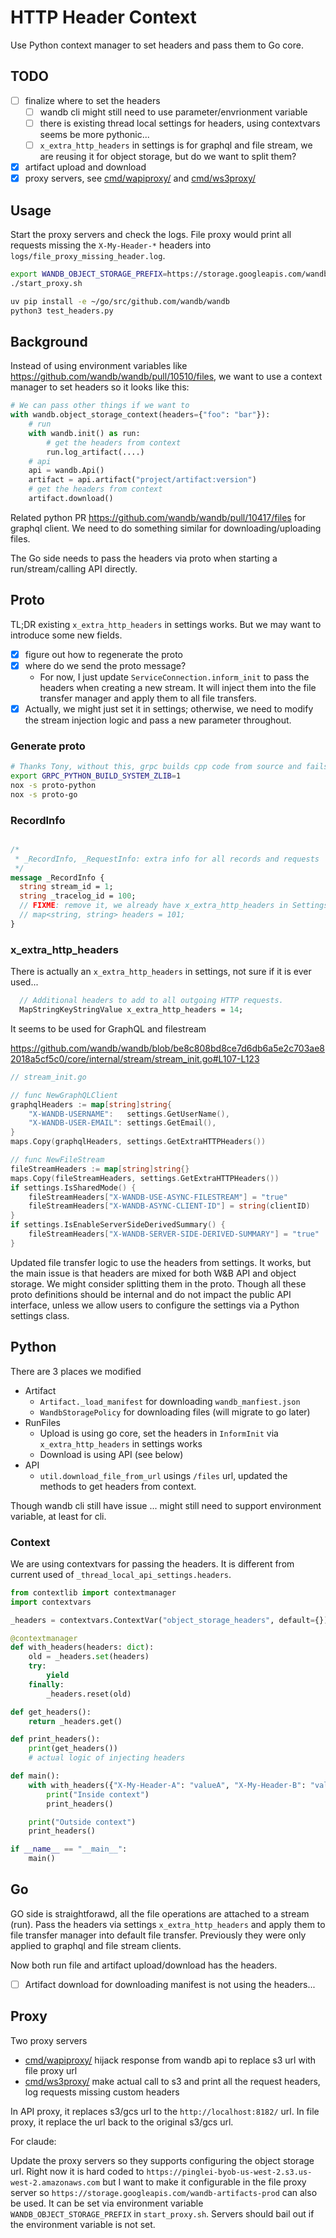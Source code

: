 # HTTP Header Context

Use Python context manager to set headers and pass them to Go core.

## TODO

- [ ] finalize where to set the headers
  - [ ] wandb cli might still need to use parameter/envrionment variable
  - [ ] there is existing thread local settings for headers, using contextvars seems be more pythonic...
  - [ ] `x_extra_http_headers` in settings is for graphql and file stream, we are reusing it for object storage, but do we want to split them?
- [x] artifact upload and download
- [x] proxy servers, see [cmd/wapiproxy/](cmd/wapiproxy/) and [cmd/ws3proxy/](cmd/ws3proxy/)

## Usage

Start the proxy servers and check the logs.
File proxy would print all requests missing the `X-My-Header-*` headers into `logs/file_proxy_missing_header.log`.

```bash
export WANDB_OBJECT_STORAGE_PREFIX=https://storage.googleapis.com/wandb-artifacts-prod
./start_proxy.sh

uv pip install -e ~/go/src/github.com/wandb/wandb
python3 test_headers.py
```

## Background

Instead of using environment variables like https://github.com/wandb/wandb/pull/10510/files,
we want to use a context manager to set headers so it looks like this:

```python
# We can pass other things if we want to
with wandb.object_storage_context(headers={"foo": "bar"}):
    # run
    with wandb.init() as run:
        # get the headers from context
        run.log_artifact(....)
    # api
    api = wandb.Api()
    artifact = api.artifact("project/artifact:version")
    # get the headers from context
    artifact.download()
```

Related python PR https://github.com/wandb/wandb/pull/10417/files for graphql client.
We need to do something similar for downloading/uploading files.

The Go side needs to pass the headers via proto when starting a run/stream/calling API directly.

## Proto

TL;DR existing `x_extra_http_headers` in settings works. But we may want to introduce some new fields.

- [x] figure out how to regenerate the proto
- [x] where do we send the proto message?
  - For now, I just update `ServiceConnection.inform_init` to pass the headers when creating a new stream. It will inject them into the file transfer manager and apply them to all file transfers.
- [x] Actually, we might just set it in settings; otherwise, we need to modify the stream injection logic and pass a new parameter throughout.

### Generate proto

```bash
# Thanks Tony, without this, grpc builds cpp code from source and fails...
export GRPC_PYTHON_BUILD_SYSTEM_ZLIB=1
nox -s proto-python
nox -s proto-go
```

### RecordInfo

```proto

/*
 * _RecordInfo, _RequestInfo: extra info for all records and requests
 */
message _RecordInfo {
  string stream_id = 1;
  string _tracelog_id = 100;
  // FIXME: remove it, we already have x_extra_http_headers in Settings
  // map<string, string> headers = 101;
}
```

### x_extra_http_headers

There is actually an `x_extra_http_headers` in settings, not sure if it is ever used...

```proto
  // Additional headers to add to all outgoing HTTP requests.
  MapStringKeyStringValue x_extra_http_headers = 14;
```

It seems to be used for GraphQL and filestream

https://github.com/wandb/wandb/blob/be8c808bd8ce7d6db6a5e2c703ae82018a5cf5c0/core/internal/stream/stream_init.go#L107-L123

```go
// stream_init.go

// func NewGraphQLClient
graphqlHeaders := map[string]string{
    "X-WANDB-USERNAME":   settings.GetUserName(),
    "X-WANDB-USER-EMAIL": settings.GetEmail(),
}
maps.Copy(graphqlHeaders, settings.GetExtraHTTPHeaders())

// func NewFileStream
fileStreamHeaders := map[string]string{}
maps.Copy(fileStreamHeaders, settings.GetExtraHTTPHeaders())
if settings.IsSharedMode() {
    fileStreamHeaders["X-WANDB-USE-ASYNC-FILESTREAM"] = "true"
    fileStreamHeaders["X-WANDB-ASYNC-CLIENT-ID"] = string(clientID)
}
if settings.IsEnableServerSideDerivedSummary() {
    fileStreamHeaders["X-WANDB-SERVER-SIDE-DERIVED-SUMMARY"] = "true"
}

```

Updated file transfer logic to use the headers from settings.
It works, but the main issue is that headers are mixed for both W&B API and object storage.
We might consider splitting them in the proto. Though all these proto definitions
should be internal and do not impact the public API interface,
unless we allow users to configure the settings via a Python settings class.

## Python

There are 3 places we modified

- Artifact
  - `Artifact._load_manifest` for downloading `wandb_manfiest.json`
  - `WandbStoragePolicy` for downloading files (will migrate to go later)
- RunFiles
  - Upload is using go core, set the headers in `InformInit` via `x_extra_http_headers` in settings works
  - Download is using API (see below)
- API
  - `util.download_file_from_url` usings `/files` url, updated the methods to get headers from context.

Though wandb cli still have issue ... might still need to support environment variable, at least for cli.

### Context

We are using contextvars for passing the headers.
It is different from current used of `_thread_local_api_settings.headers`.

```python
from contextlib import contextmanager
import contextvars

_headers = contextvars.ContextVar("object_storage_headers", default={})

@contextmanager
def with_headers(headers: dict):
    old = _headers.set(headers)
    try:
        yield
    finally:
        _headers.reset(old)

def get_headers():
    return _headers.get()

def print_headers():
    print(get_headers())
    # actual logic of injecting headers

def main():
    with with_headers({"X-My-Header-A": "valueA", "X-My-Header-B": "valueB"}):
        print("Inside context")
        print_headers()

    print("Outside context")
    print_headers()

if __name__ == "__main__":
    main()
```

## Go

GO side is straightforawd, all the file operations are attached to a stream (run).
Pass the headers via settings `x_extra_http_headers` and apply them to file transfer manager into default file transfer.
Previously they were only applied to graphql and file stream clients.

Now both run file and artifact upload/download has the headers.

- [ ] Artifact download for downloading manifest is not using the headers...

## Proxy

Two proxy servers

- [cmd/wapiproxy/](cmd/wapiproxy/) hijack response from wandb api to replace s3 url with file proxy url
- [cmd/ws3proxy/](cmd/ws3proxy/) make actual call to s3 and print all the request headers, log requests missing custom headers

In API proxy, it replaces s3/gcs url to the `http://localhost:8182/` url.
In file proxy, it replace the url back to the original s3/gcs url.

For claude:

Update the proxy servers so they supports configuring the object storage url.
Right now it is hard coded to `https://pinglei-byob-us-west-2.s3.us-west-2.amazonaws.com` but I want to make it configurable in the file proxy server so `https://storage.googleapis.com/wandb-artifacts-prod` can also be used.
It can be set via environment variable `WANDB_OBJECT_STORAGE_PREFIX` in `start_proxy.sh`.
Servers should bail out if the environment variable is not set.
